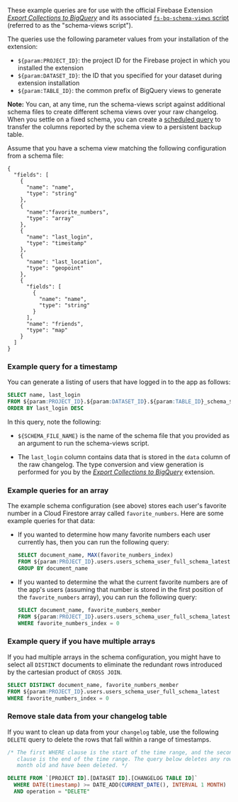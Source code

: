 These example queries are for use with the official Firebase Extension
[_Export Collections to BigQuery_](https://github.com/firebase/extensions/tree/master/firestore-bigquery-export)
and its associated [`fs-bq-schema-views` script](https://github.com/firebase/extensions/blob/master/firestore-bigquery-export/guides/GENERATE_SCHEMA_VIEWS.md) (referred to as the "schema-views script").

The queries use the following parameter values from your installation of the extension:

- `${param:PROJECT_ID}`: the project ID for the Firebase project in
  which you installed the extension
- `${param:DATASET_ID}`: the ID that you specified for your dataset during
  extension installation
- `${param:TABLE_ID}`: the common prefix of BigQuery views to generate

**Note:** You can, at any time, run the schema-views script against additional schema files
to create different schema views over your raw changelog. When you settle on a fixed schema,
you can create a [scheduled query](https://cloud.google.com/bigquery/docs/scheduling-queries)
to transfer the columns reported by the schema view to a persistent backup table.

Assume that you have a schema view matching the following configuration from a
schema file:

```
{
  "fields": [
    {
      "name": "name",
      "type": "string"
    },
    {
      "name":"favorite_numbers",
      "type": "array"
    },
    {
      "name": "last_login",
      "type": "timestamp"
    },
    {
      "name": "last_location",
      "type": "geopoint"
    },
    {
      "fields": [
        {
          "name": "name",
          "type": "string"
        }
      ],
      "name": "friends",
      "type": "map"
    }
  ]
}
```

### Example query for a timestamp

You can generate a listing of users that have logged in to the app as follows:

```sql
SELECT name, last_login
FROM ${param:PROJECT_ID}.${param:DATASET_ID}.${param:TABLE_ID}_schema_${SCHEMA_FILE_NAME}_latest
ORDER BY last_login DESC
```

In this query, note the following:

- `${SCHEMA_FILE_NAME}` is the name of the schema file that you
  provided as an argument to run the schema-views script.

- The `last_login` column contains data that is stored in the `data`
  column of the raw changelog. The type conversion and view generation is
  performed for you by the
  [_Export Collections to BigQuery_](https://github.com/firebase/extensions/tree/master/firestore-bigquery-export)
  extension.

### Example queries for an array

The example schema configuration (see above) stores each user's favorite number
in a Cloud Firestore array called `favorite_numbers`. Here are some example
queries for that data:

- If you wanted to determine how many favorite numbers each user
  currently has, then you can run the following query:

  ```sql
  SELECT document_name, MAX(favorite_numbers_index)
  FROM ${param:PROJECT_ID}.users.users_schema_user_full_schema_latest
  GROUP BY document_name
  ```

- If you wanted to determine the what the current favorite numbers are
  of the app's users (assuming that number is stored in the first position of
  the `favorite_numbers` array), you can run the following query:

  ```sql
  SELECT document_name, favorite_numbers_member
  FROM ${param:PROJECT_ID}.users.users_schema_user_full_schema_latest
  WHERE favorite_numbers_index = 0
  ```

### Example query if you have multiple arrays

If you had multiple arrays in the schema configuration, you might have to select
all `DISTINCT` documents to eliminate the redundant rows introduced by the
cartesian product of `CROSS JOIN`.

```sql
SELECT DISTINCT document_name, favorite_numbers_member
FROM ${param:PROJECT_ID}.users.users_schema_user_full_schema_latest
WHERE favorite_numbers_index = 0
```

### Remove stale data from your changelog table

If you want to clean up data from your `changelog` table, use the following
`DELETE` query to delete the rows that fall within a range of timestamps.

```sql
/* The first WHERE clause is the start of the time range, and the second WHERE
   clause is the end of the time range. The query below deletes any rows below that are over one
   month old and have been deleted. */

DELETE FROM `[PROJECT ID].[DATASET ID].[CHANGELOG TABLE ID]`
  WHERE DATE(timestamp) >= DATE_ADD(CURRENT_DATE(), INTERVAL 1 MONTH)
  AND operation = "DELETE"
```
